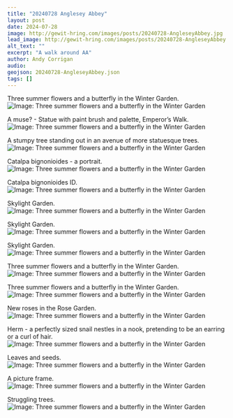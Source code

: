 ```yaml
---
title: "20240728 Anglesey Abbey"
layout: post
date: 2024-07-28
image: http://gewit-hring.com/images/posts/20240728-AngleseyAbbey.jpg
lead_image: http://gewit-hring.com/images/posts/20240728-AngleseyAbbey.jpg
alt_text: ""
excerpt: "A walk around AA"
author: Andy Corrigan
audio:
geojson: 20240728-AngleseyAbbey.json
tags: []
---
```

Three summer flowers and a butterfly in the Winter Garden.
![Image: Three summer flowers and a butterfly in the Winter Garden]({{site.url}}/images/posts/20240728-AngleseyAbbey/20240728-AngleseyAbbey-01.jpg)

A muse? - Statue with paint brush and palette, Emperor’s Walk.
![Image: Three summer flowers and a butterfly in the Winter Garden]({{site.url}}/images/posts/20240728-AngleseyAbbey/20240728-AngleseyAbbey-02.png)

A stumpy tree standing out in an avenue of more statuesque trees.
![Image: Three summer flowers and a butterfly in the Winter Garden]({{site.url}}/images/posts/20240728-AngleseyAbbey/20240728-AngleseyAbbey-03.jpg)

Catalpa bignonioides - a portrait.
![Image: Three summer flowers and a butterfly in the Winter Garden]({{site.url}}/images/posts/20240728-AngleseyAbbey/20240728-AngleseyAbbey-04-Catalpa-bignonioides-a-Portrait.jpg)

Catalpa bignonioides ID.
![Image: Three summer flowers and a butterfly in the Winter Garden]({{site.url}}/images/posts/20240728-AngleseyAbbey/20240728-AngleseyAbbey-05.gif)

Skylight Garden.
![Image: Three summer flowers and a butterfly in the Winter Garden]({{site.url}}/images/posts/20240728-AngleseyAbbey/20240728-AngleseyAbbey-06.jpg)

Skylight Garden.
![Image: Three summer flowers and a butterfly in the Winter Garden]({{site.url}}/images/posts/20240728-AngleseyAbbey/20240728-AngleseyAbbey-07-Skylight-Garden.gif)

Skylight Garden.
![Image: Three summer flowers and a butterfly in the Winter Garden]({{site.url}}/images/posts/20240728-AngleseyAbbey/20240728-AngleseyAbbey-08-Skylight-Garden.jpg)

Three summer flowers and a butterfly in the Winter Garden.
![Image: Three summer flowers and a butterfly in the Winter Garden]({{site.url}}/images/posts/20240728-AngleseyAbbey/20240728-AngleseyAbbey-09-House.jpg)

Three summer flowers and a butterfly in the Winter Garden.
![Image: Three summer flowers and a butterfly in the Winter Garden]({{site.url}}/images/posts/20240728-AngleseyAbbey/20240728-AngleseyAbbey-10-House.jpg)

New roses in the Rose Garden.
![Image: Three summer flowers and a butterfly in the Winter Garden]({{site.url}}/images/posts/20240728-AngleseyAbbey/20240728-AngleseyAbbey-11-Roses.jpg)

Herm - a perfectly sized snail nestles in a nook, pretending to be an earring or a curl of hair.
![Image: Three summer flowers and a butterfly in the Winter Garden]({{site.url}}/images/posts/20240728-AngleseyAbbey/20240728-AngleseyAbbey-12.png)

Leaves and seeds.
![Image: Three summer flowers and a butterfly in the Winter Garden]({{site.url}}/images/posts/20240728-AngleseyAbbey/20240728-AngleseyAbbey-13.png)

A picture frame.
![Image: Three summer flowers and a butterfly in the Winter Garden]({{site.url}}/images/posts/20240728-AngleseyAbbey/20240728-AngleseyAbbey-14.png)

Struggling trees.
![Image: Three summer flowers and a butterfly in the Winter Garden]({{site.url}}/images/posts/20240728-AngleseyAbbey/20240728-AngleseyAbbey-15-Struggling-Trees.png)
